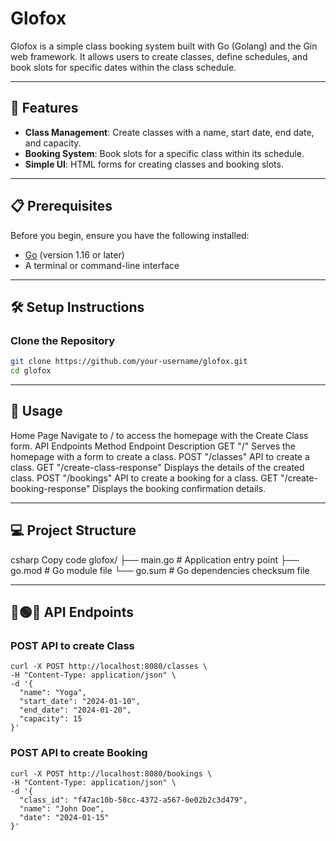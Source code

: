# Glofox

Glofox is a simple class booking system built with Go (Golang) and the Gin web framework. It allows users to create classes, define schedules, and book slots for specific dates within the class schedule.

---

## 🚀 Features

- **Class Management**: Create classes with a name, start date, end date, and capacity.
- **Booking System**: Book slots for a specific class within its schedule.
- **Simple UI**: HTML forms for creating classes and booking slots.

---

## 📋 Prerequisites

Before you begin, ensure you have the following installed:

- [Go](https://golang.org/dl/) (version 1.16 or later)
- A terminal or command-line interface

---

## 🛠️ Setup Instructions

### Clone the Repository

```bash
git clone https://github.com/your-username/glofox.git
cd glofox
```

---

## 📖 Usage
Home Page
Navigate to / to access the homepage with the Create Class form.
API Endpoints
Method	Endpoint	Description
GET  "/"	Serves the homepage with a form to create a class.
POST	"/classes"	API to create a class.
GET  "/create-class-response"	Displays the details of the created class.
POST	"/bookings"	API to create a booking for a class.
GET  "/create-booking-response"	Displays the booking confirmation details.

---

## 💻 Project Structure
csharp
Copy code
glofox/
├── main.go        # Application entry point
├── go.mod         # Go module file
└── go.sum         # Go dependencies checksum file

---

## 🔴🟢🔵 API Endpoints

### POST API to create Class 
```
curl -X POST http://localhost:8080/classes \
-H "Content-Type: application/json" \
-d '{
  "name": "Yoga",
  "start_date": "2024-01-10",
  "end_date": "2024-01-20",
  "capacity": 15
}'
```

### POST API to create Booking
```
curl -X POST http://localhost:8080/bookings \
-H "Content-Type: application/json" \
-d '{
  "class_id": "f47ac10b-58cc-4372-a567-0e02b2c3d479",
  "name": "John Doe",
  "date": "2024-01-15"
}'
```
